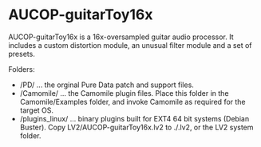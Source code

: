 # AUCOP-guitarToy16x

AUCOP-guitarToy16x is a 16x-oversampled guitar audio processor. It includes a custom distortion module, an unusual filter module and a set of presets.

Folders:

- /PD/ ... the orginal Pure Data patch and support files.
- /Camomile/ ... the Camomile plugin files. Place this folder in the Camomile/Examples folder, and invoke Camomile as required for the target OS.
- /plugins_linux/ ... binary plugins built for EXT4 64 bit systems (Debian Buster). Copy LV2/AUCOP-guitarToy16x.lv2 to ./.lv2, or the LV2 system folder.
